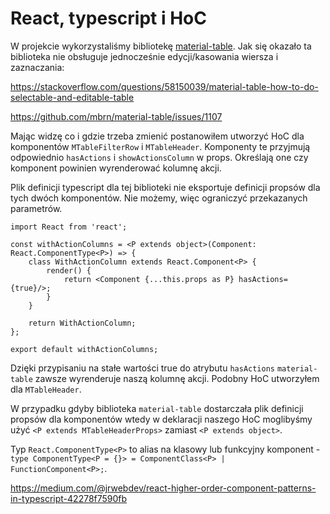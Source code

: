 # React, typescript i HoC

W projekcie wykorzystaliśmy bibliotekę [material-table](https://material-table.com/).
Jak się okazało ta biblioteka nie obsługuje jednocześnie edycji/kasowania wiersza i zaznaczania:

https://stackoverflow.com/questions/58150039/material-table-how-to-do-selectable-and-editable-table

https://github.com/mbrn/material-table/issues/1107

Mając widzę co i gdzie trzeba zmienić postanowiłem utworzyć HoC dla komponentów `MTableFilterRow` i `MTableHeader`. Komponenty te przyjmują odpowiednio `hasActions` i `showActionsColumn` w props.
Określają one czy komponent powinien wyrenderować kolumnę akcji.

Plik definicji typescript dla tej biblioteki nie eksportuje definicji propsów dla tych dwóch komponentów.
Nie możemy, więc ograniczyć przekazanych parametrów.

```
import React from 'react';

const withActionColumns = <P extends object>(Component: React.ComponentType<P>) => {
    class WithActionColumn extends React.Component<P> {
        render() {
            return <Component {...this.props as P} hasActions={true}/>;
        }
    }

    return WithActionColumn;
};

export default withActionColumns;
```

Dzięki przypisaniu na stałe wartości true do atrybutu `hasActions` `material-table` zawsze wyrenderuje naszą kolumnę akcji. Podobny HoC utworzyłem dla `MTableHeader`.

W przypadku gdyby biblioteka `material-table` dostarczała plik definicji propsów dla komponentów wtedy w deklaracji naszego HoC moglibyśmy użyć `<P extends MTableHeaderProps>` zamiast `<P extends object>`.

Typ `React.ComponentType<P>` to alias na klasowy lub funkcyjny komponent - `type ComponentType<P = {}> = ComponentClass<P> | FunctionComponent<P>;`.


https://medium.com/@jrwebdev/react-higher-order-component-patterns-in-typescript-42278f7590fb
